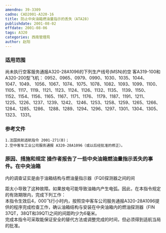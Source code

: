 ```yaml
---
amendno: 39-3309  
cadno: CAD2001-A320-16  
title: 防止中央油箱燃油量指示的丢失（ATA28)  
publishdate: 2001-08-02  
effdate: 2001-08-06  
tags: A320  
categories: 西南管理局  
author: 赵阳  
---
```

  
### 适用范围  
尚未执行空客服务通报A320-28A1096的下列生产线号(MSN)的空
客A319-100和A320-200型飞机： 0952、0965、0979、0990、1030、1035、1044、1047、1049、 1056、1067、1074、1075、1078、1082、1093、1099、1100、 1105、1117、1119、1121、1123、1124、1126、1132、1135、 1139、1150、1152、1154、1156、1165、1167、1171、1176、 1179、1187、1191、1211、1225、1226、1237、1239、1242、 1246、1253、1258、1259、1265、1266、1284、1285、1286、 1288、1289、1294、1296、1297、1301、1304、1305、1323、 1331。  
  
<!--more-->  
### 参考文件  
    1.法国民航适航指令 2001-271(B)；  
    2.空中客车工业公司服务通报 A320-28A1096（或以后经批准的修正）。  
  
### 原因、措施和规定 操作者报告了一些中央油箱燃油量指示丢失的事件。在中央油箱  
内的调查证实是由于油箱结构与燃油量指示器（FQI)探测器之间的间  
  
距太小导致了这种故障。如果放电可能导致油箱内产生电弧。因此，在本指令规定的有效期限内，完成下列工作：  
本指令生效后4，000飞行小时内，按照空中客车公司服务通报A320-28A1096提供的程序完成检查工作，确认油箱结构与安装在中央油箱内的燃油探测器（FIN 37QT，38QT和39QT)之间的间距昀少为6毫米。  
完成本指令可采取能保证安全的替代方法或调整完成的时间，但必须得到适航当局的批准。  
